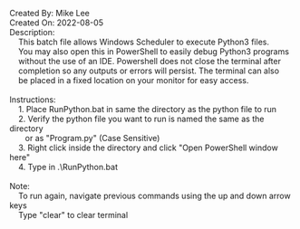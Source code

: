 Created By: Mike Lee<br />
Created On: 2022-08-05<br />
Description:<br />
&nbsp;&nbsp;&nbsp;&nbsp;This batch file allows Windows Scheduler to execute Python3 files.<br />
&nbsp;&nbsp;&nbsp;&nbsp;You may also open this in PowerShell to easily debug Python3 programs<br />
&nbsp;&nbsp;&nbsp;&nbsp;without	the use of an IDE. Powershell does not close the terminal after<br />
&nbsp;&nbsp;&nbsp;&nbsp;completion so any outputs or errors will persist. The terminal can also<br />
&nbsp;&nbsp;&nbsp;&nbsp;be placed in a fixed location on your monitor for easy access.
<br /><br />
Instructions:<br />
&nbsp;&nbsp;&nbsp;&nbsp;1. Place RunPython.bat in same the directory as the python file to run<br />
&nbsp;&nbsp;&nbsp;&nbsp;2. Verify the python file you want to run is named the same as the directory<br />
&nbsp;&nbsp;&nbsp;&nbsp;&nbsp;&nbsp;&nbsp;or as "Program.py" (Case Sensitive)<br />
&nbsp;&nbsp;&nbsp;&nbsp;3. Right click inside the directory and click "Open PowerShell window here"<br />
&nbsp;&nbsp;&nbsp;&nbsp;4. Type in .\RunPython.bat
<br /><br />
Note:<br />
&nbsp;&nbsp;&nbsp;&nbsp;To run again, navigate previous commands using the up and down arrow keys<br />
&nbsp;&nbsp;&nbsp;&nbsp;Type "clear" to clear terminal